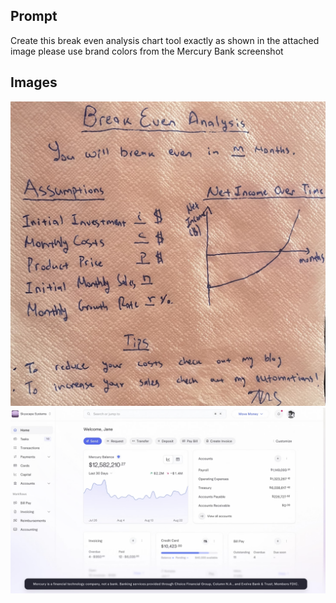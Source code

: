 ## Prompt

Create this break even analysis chart tool exactly as shown in the attached image
please use brand colors from the Mercury Bank screenshot

## Images

![Break Even Analysis Paper Napkin Image](/images/break-even-analysis-image.jpg)
![Mercury Bank Screenshot](/images/mercury-bank-screenshot.png)
